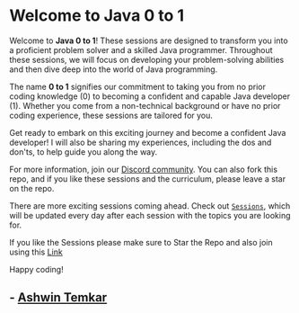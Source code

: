 # Welcome to Java 0 to 1

Welcome to **Java 0 to 1**! These sessions are designed to transform you into a proficient problem solver and a skilled Java programmer. Throughout these sessions, we will focus on developing your problem-solving abilities and then dive deep into the world of Java programming.

The name **0 to 1** signifies our commitment to taking you from no prior coding knowledge (0) to becoming a confident and capable Java developer (1). Whether you come from a non-technical background or have no prior coding experience, these sessions are tailored for you.

Get ready to embark on this exciting journey and become a confident Java developer! I will also be sharing my experiences, including the dos and don'ts, to help guide you along the way.

For more information, join our [Discord community](https://discord.gg/xRDNeWU). You can also fork this repo, and if you like these sessions and the curriculum, please leave a star on the repo.

There are more exciting sessions coming ahead. Check out [`Sessions`](https://github.com/rothardo/java-0-to-1/blob/master/sessionlist.md), which will be updated every day after each session with the topics you are looking for.

If you like the Sessions please make sure to Star the Repo and also join using this [Link](https://forms.gle/t6h96cy4ZwYyMqoj9)

Happy coding!

## - [Ashwin Temkar](https://github.com/rothardo)
